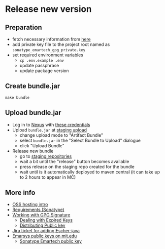 # Release new version

## Preparation

- fetch necessary information from [here](https://secret.emarsys.net/cred/detail/2542/)
- add private key file to the project root named as `sonatype_emartech_gpg_private.key`
- set required environment variables
  - `cp .env.example .env`
  - update passphrase
  - update package version

## Create bundle.jar

```
make bundle
```

## Upload bundle.jar

- Log in to [Nexus](https://oss.sonatype.org/) with [these credentials](https://secret.emarsys.net/cred/detail/2473/)
- Upload `bundle.jar` at [staging upload](https://oss.sonatype.org/#staging-upload)
  - change upload mode to "Artifact Bundle"
  - select `bundle.jar` in the "Select Bundle to Upload" dialogue
  - click "Upload Bundle"
- Release new bundle
  - go to [staging repositories](https://oss.sonatype.org/#stagingRepositories)
  - wait a bit until the "release" button becomes available
  - press release on the staging repo created for the bundle
  - wait until is it automatically deployed to maven central (it can take up to 2 hours to appear in MC)

## More info

- [OSS hosting intro](http://central.sonatype.org/pages/ossrh-guide.html)
- [Requirements (Sonatype)](http://central.sonatype.org/pages/requirements.html)
- [Working with GPG Signature](https://central.sonatype.org/publish/requirements/gpg/#distributing-your-public-key)
  - [Dealing with Expired Keys](https://central.sonatype.org/publish/requirements/gpg/#dealing-with-expired-keys)
  - [Distributing Public key](https://central.sonatype.org/publish/requirements/gpg/#distributing-your-public-key)
- [Jira ticket for adding Escher-java](https://issues.sonatype.org/browse/OSSRH-13682)
- [Emarsys public keys on mit.edu](https://pgp.mit.edu/pks/lookup?search=emarsys&op=index)
  - [Sonatype Emartech public key](https://pgp.mit.edu/pks/lookup?op=get&search=0x41EBF74D9F93DA29)


